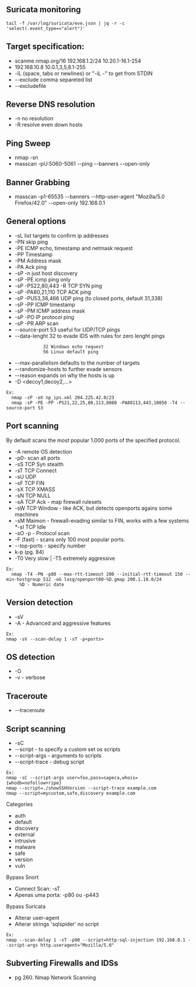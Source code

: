 ##  Suricata monitoring
`tail -f /var/log/suricata/eve.json | jq -r -c 'select(.event_type=="alert")'`

## Target specification:
* scanme.nmap.org/16 192.168.1.2/24 10.20.1-16.1-254
* 192.168.10.8 10.0.1,3,5,8.1-255
* -iL <file> (space, tabs or newlines) or "-iL -" to get from STDIN
* --exclude comma separeted list
*  --excludefile <file>

## Reverse DNS resolution
* -n no resolution
* -R resolve even down hosts


## Ping Sweep

* nmap -sn <target>
* masscan -pU:5060-5061 --ping --banners --open-only
  
## Banner Grabbing
* masscan -p1-65535 --banners --http-user-agent "Mozilla/5.0 Firefox/42.0" --open-only 192.168.0.1

## General options
* -sL list targets to confirm ip addresses
* -PN skip ping
* -PE ICMP echo, timestamp and netmask request
* -PP Timestamp
* -PM Address mask
* -PA Ack ping
* -sP -n just host discovery
* -sP -PE icmp ping only
* -sP -PS22,80,443 -R TCP SYN ping
* -sP -PA80,21,110 TCP ACK ping
* -sP -PU53,38,466 UDP ping (to closed ports, default 31,338)
* -sP -PP ICMP timestamp
* -sP -PM ICMP address mask
* -sP -PO IP protocol ping
* -sP -PR ARP scan
* --source-port 53 useful for UDP/TCP pings
* --data-lenght 32 to evade IDS with rules for zero lenght pings
```
              32 Windows echo request
              56 Linux default ping
```
* --max-parallelism defaults to the number of targets
* --randomize-hosts to further evade sensors
* --reason expands on why the hosts is up
* -D <decoy1,decoy2,...>
```
Ex:
  nmap -sP -oX np_ips.xml 204.225.42.0/23
  nmap -sP -PE -PP -PS21,22,25,80,113,8080 -PA80113,443,10050 -T4 --source-port 53
```

## Port scanning
By default scans the most popular 1.000 ports of the specified protocol.

* -A remote OS detection
* -p0- scan all ports
* -sS TCP Syn stealth
* -sT TCP Connect
* -sU UDP
* -sF TCP FIN
* -sX TCP XMASS
* -sN TCP NULL
* -sA TCP Ack - map firewall rulesets
* -sW TCP Window - like ACK, but detects openports agains some machines
* -sM Maimon - firewall-evading similar to FIN, works with a few systems
*-sI TCP Idle
* -sO -p <protocol> - Protocol scan
* -F (fast) - scans only 100 most popular ports.
* --top-ports <num> - specify number
* k-p <list of ports> (pg. 84)
* -T0 Very slow | -T5 extremely aggressive
  
```
Ex: 
  nmap -T4 -PN -p80 --max-rtt-timeout 200 --initial-rtt-timeout 150 --min-hostgroup 512 -oG losg/openport80-%D.gmap 200.1.10.0/24
     %D - Numeric date

  ```
## Version detection
* -sV
* -A - Advanced and aggressive features

```  
Ex:
nmap -sV --scan-delay 1 -sT -p<ports>
```

## OS detection
* -O
* -v - verbose

## Traceroute
* --traceroute
  
## Script scanning
* -sC
* --script - to specify a custom set os scripts
* --script-args - arguments to scripts
* --script-trace - debug script

```
Ex:
nmap -sC --script-args user=foo,pass=sapeca,whois={whodb=nofollow+ripe}
nmap --script=./showSSHVersion --script-trace example.com
nmap --script=mycustom,safe,discovery example.com
```
  
Categories
* auth
* default
* discovery
* external
* intrusive
* malware
* safe
* version
* vuln
  
Bypass Snort
* Connect Scan: -sT
* Apenas uma porta: -p80 ou -p443
  
Bypass Suricata
* Alterar user-agent
* Alterar strings 'sqlspider' no script
  
```
Ex:
nmap --scan-delay 1 -sT -p80 --script=http-sql-injection 192.168.0.1 --script-args http.useragent="Mozilla/5.0"
```
  
## Subverting Firewalls and IDSs
* pg 260. Nmap Network Scanning
